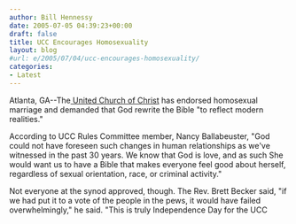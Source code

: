 ```yaml
---
author: Bill Hennessy
date: 2005-07-05 04:39:23+00:00
draft: false
title: UCC Encourages Homosexuality
layout: blog
#url: e/2005/07/04/ucc-encourages-homosexuality/
categories:
- Latest
---
```


Atlanta, GA--The[ United Church of Christ](https://www.catholic.org/cathcom/national_story.php?id=15424) has endorsed homosexual marriage and demanded that God rewrite the Bible "to reflect modern realities."

According to UCC Rules Committee member, Nancy Ballabeuster, "God could not have foreseen such changes in human relationships as we've witnessed in the past 30 years.  We know that God is love, and as such She would want us to have a Bible that makes everyone feel good about herself, regardless of sexual orientation, race, or criminal activity."

Not everyone at the synod approved, though.  The Rev. Brett Becker said, "if we had put it to a vote of the people in the pews, it would have failed overwhelmingly," he said. "This is truly Independence Day for the UCC 
